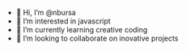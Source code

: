 - 👋 Hi, I’m @nbursa
- 👀 I’m interested in javascript
- 🌱 I’m currently learning creative coding
- 💞️ I’m looking to collaborate on inovative projects

<!---
nbursa/nbursa is a ✨ special ✨ repository because its `README.md` (this file) appears on your GitHub profile.
You can click the Preview link to take a look at your changes.
--->

